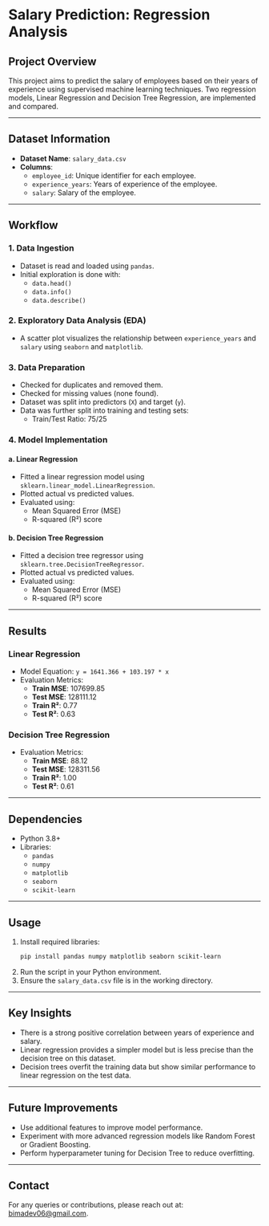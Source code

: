 # Salary Prediction: Regression Analysis

## Project Overview
This project aims to predict the salary of employees based on their years of experience using supervised machine learning techniques. Two regression models, Linear Regression and Decision Tree Regression, are implemented and compared.

---

## Dataset Information
- **Dataset Name**: `salary_data.csv`
- **Columns**:
  - `employee_id`: Unique identifier for each employee.
  - `experience_years`: Years of experience of the employee.
  - `salary`: Salary of the employee.

---

## Workflow
### 1. Data Ingestion
- Dataset is read and loaded using `pandas`.
- Initial exploration is done with:
  - `data.head()`
  - `data.info()`
  - `data.describe()`

### 2. Exploratory Data Analysis (EDA)
- A scatter plot visualizes the relationship between `experience_years` and `salary` using `seaborn` and `matplotlib`.

### 3. Data Preparation
- Checked for duplicates and removed them.
- Checked for missing values (none found).
- Dataset was split into predictors (`X`) and target (`y`).
- Data was further split into training and testing sets:
  - Train/Test Ratio: 75/25

### 4. Model Implementation
#### a. Linear Regression
- Fitted a linear regression model using `sklearn.linear_model.LinearRegression`.
- Plotted actual vs predicted values.
- Evaluated using:
  - Mean Squared Error (MSE)
  - R-squared (R²) score

#### b. Decision Tree Regression
- Fitted a decision tree regressor using `sklearn.tree.DecisionTreeRegressor`.
- Plotted actual vs predicted values.
- Evaluated using:
  - Mean Squared Error (MSE)
  - R-squared (R²) score

---

## Results
### Linear Regression
- Model Equation: `y = 1641.366 + 103.197 * x`
- Evaluation Metrics:
  - **Train MSE**: 107699.85
  - **Test MSE**: 128111.12
  - **Train R²**: 0.77
  - **Test R²**: 0.63

### Decision Tree Regression
- Evaluation Metrics:
  - **Train MSE**: 88.12
  - **Test MSE**: 128311.56
  - **Train R²**: 1.00
  - **Test R²**: 0.61

---

## Dependencies
- Python 3.8+
- Libraries:
  - `pandas`
  - `numpy`
  - `matplotlib`
  - `seaborn`
  - `scikit-learn`

---

## Usage
1. Install required libraries:
   ```bash
   pip install pandas numpy matplotlib seaborn scikit-learn
   ```
2. Run the script in your Python environment.
3. Ensure the `salary_data.csv` file is in the working directory.

---

## Key Insights
- There is a strong positive correlation between years of experience and salary.
- Linear regression provides a simpler model but is less precise than the decision tree on this dataset.
- Decision trees overfit the training data but show similar performance to linear regression on the test data.

---

## Future Improvements
- Use additional features to improve model performance.
- Experiment with more advanced regression models like Random Forest or Gradient Boosting.
- Perform hyperparameter tuning for Decision Tree to reduce overfitting.

---

## Contact
For any queries or contributions, please reach out at: [bimadev06@gmail.com](mailto:bimadev06@gmail.com).
